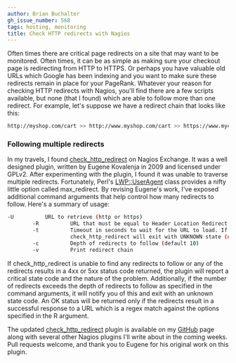 ```yaml
---
author: Brian Buchalter
gh_issue_number: 568
tags: hosting, monitoring
title: Check HTTP redirects with Nagios
---
```




Often times there are critical page redirects on a site that may want to be monitored. Often times, it can be as simple as making sure your checkout page is redirecting from HTTP to HTTPS. Or perhaps you have valuable old URLs which Google has been indexing and you want to make sure these redirects remain in place for your PageRank. Whatever your reason for checking HTTP redirects with Nagios, you'll find there are a few scripts available, but none (that I found) which are able to follow more than one redirect. For example, let's suppose we have a redirect chain that looks like this:

```bash
http://myshop.com/cart >> http://www.myshop.com/cart >> https://www.mycart.com/cart
```

### Following multiple redirects

In my travels, I found [check_http_redirect](http://exchange.nagios.org/directory/Plugins/Websites,-Forms-and-Transactions/Check-Http-Redirect/details) on Nagios Exchange. It was a well designed plugin, written by Eugene Kovalenja in 2009 and licensed under GPLv2. After experimenting with the plugin, I found it was unable to traverse multiple redirects. Fortunately, Perl's [LWP::UserAgent](http://search.cpan.org/~gaas/libwww-perl-6.04/lib/LWP/UserAgent.pm) class provides a nifty little option called max_redirect. By revising Eugene's work, I've exposed additional command arguments that help control how many redirects to follow. Here's a summary of usage:

```bash
-U          URL to retrieve (http or https)
        -R          URL that must be equal to Header Location Redirect URL
        -t          Timeout in seconds to wait for the URL to load. If the page fails to load, 
                    check_http_redirect will exit with UNKNOWN state (default 60)
        -c          Depth of redirects to follow (default 10)
        -v          Print redirect chain
```

If check_http_redirect is unable to find any redirects to follow or any of the redirects results in a 4xx or 5xx status code returned, the plugin will report a critical state code and the nature of the problem. Additionally, if the number of redirects exceeds the depth of redirects to follow as specified in the command arguments, it will notify you of this and exit with an unknown state code. An OK status will be returned only if the redirects result in a successful response to a URL which is a regex match against the options specified in the R argument.

The updated [check_http_redirect](https://github.com/bbuchalter/check_http_redirect/blob/master/check_http_redirect.pl) plugin is available on my [GitHub](https://github.com/bbuchalter) page along with several other Nagios plugins I'll write about in the coming weeks. Pull requests welcome, and thank you to Eugene for his original work on this plugin.


